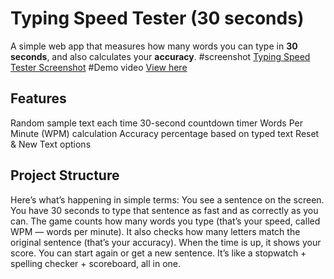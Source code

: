 # Typing Speed Tester (30 seconds)

A simple web app that measures how many words you can type in **30 seconds**, and also calculates your **accuracy**.
#screenshot
[Typing Speed Tester Screenshot](https://drive.google.com/file/d/10hS7DucPUT3C9OhZXjo5rZ_pgWD7kLsZ/view?usp=sharing)
#Demo video
[View here](https://drive.google.com/file/d/1zi3vqcFDB3NyeVCO8dETI1u-2CpDM9TX/view?usp=sharing)

## Features
Random sample text each time
30-second countdown timer
Words Per Minute (WPM) calculation
Accuracy percentage based on typed text
Reset & New Text options

## Project Structure
Here’s what’s happening in simple terms:
You see a sentence on the screen.
You have 30 seconds to type that sentence as fast and as correctly as you can.
The game counts how many words you type (that’s your speed, called WPM — words per minute).
It also checks how many letters match the original sentence (that’s your accuracy).
When the time is up, it shows your score.
You can start again or get a new sentence.
It’s like a stopwatch + spelling checker + scoreboard, all in one.

